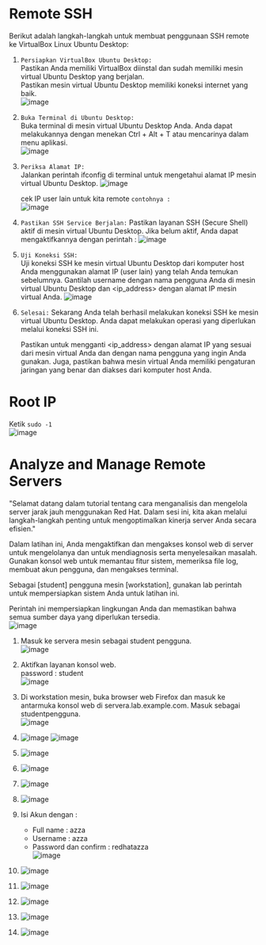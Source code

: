 # Remote SSH
Berikut adalah langkah-langkah untuk membuat penggunaan SSH remote ke VirtualBox Linux Ubuntu Desktop:  
1. `Persiapkan VirtualBox Ubuntu Desktop:`   
   Pastikan Anda memiliki VirtualBox diinstal dan sudah memiliki mesin virtual Ubuntu Desktop yang berjalan.   
   Pastikan mesin virtual Ubuntu Desktop memiliki koneksi internet yang baik.  
  ![image](https://github.com/Azzadlyh/PRAKTIKUM-SISTEM-OPERASI-AZZA-ADLIYAH-TK4B/assets/126213404/e9914412-a151-4c3d-a196-293e9bc55016)

2. `Buka Terminal di Ubuntu Desktop:`  
   Buka terminal di mesin virtual Ubuntu Desktop Anda. Anda dapat melakukannya dengan menekan Ctrl + Alt + T atau mencarinya dalam menu aplikasi.  
   ![image](https://github.com/Azzadlyh/PRAKTIKUM-SISTEM-OPERASI-AZZA-ADLIYAH-TK4B/assets/126213404/ba3899d1-0b93-4f8f-94f8-29d2920ba78e)  

3. `Periksa Alamat IP:`  
   Jalankan perintah ifconfig di terminal untuk mengetahui alamat IP mesin virtual Ubuntu Desktop.
   ![image](https://github.com/Azzadlyh/PRAKTIKUM-SISTEM-OPERASI-AZZA-ADLIYAH-TK4B/assets/126213404/38c0a6c5-670c-4af5-a1a5-7549a7639a4a)

   cek IP user lain untuk kita remote
   `contohnya :`  
   ![image](https://github.com/Azzadlyh/PRAKTIKUM-SISTEM-OPERASI-AZZA-ADLIYAH-TK4B/assets/126213404/de6a1fbb-3982-4c4d-a327-66de54f30337)

4. `Pastikan SSH Service Berjalan:`
   Pastikan layanan SSH (Secure Shell) aktif di mesin virtual Ubuntu Desktop. Jika belum aktif, Anda dapat mengaktifkannya dengan perintah :
   ![image](https://github.com/Azzadlyh/PRAKTIKUM-SISTEM-OPERASI-AZZA-ADLIYAH-TK4B/assets/126213404/ce0a4515-1864-45e0-8c20-2b149c99d5a0)

5. `Uji Koneksi SSH:`  
   Uji koneksi SSH ke mesin virtual Ubuntu Desktop dari komputer host Anda menggunakan alamat IP (user lain) yang telah Anda temukan sebelumnya.
   Gantilah username dengan nama pengguna Anda di mesin virtual Ubuntu Desktop dan <ip_address> dengan alamat IP mesin virtual Anda.
   ![image](https://github.com/Azzadlyh/PRAKTIKUM-SISTEM-OPERASI-AZZA-ADLIYAH-TK4B/assets/126213404/37fdb90f-c4ea-414e-a3d3-2669cc0ecb9d)

6. `Selesai:`
   Sekarang Anda telah berhasil melakukan koneksi SSH ke mesin virtual Ubuntu Desktop.
   Anda dapat melakukan operasi yang diperlukan melalui koneksi SSH ini.


   Pastikan untuk mengganti <ip_address> dengan alamat IP yang sesuai dari mesin virtual Anda dan <username> dengan nama pengguna yang ingin Anda gunakan.
   Juga, pastikan bahwa mesin virtual Anda memiliki pengaturan jaringan yang benar dan diakses dari komputer host Anda.

# Root IP 
  Ketik `sudo -1`    
  ![image](https://github.com/Azzadlyh/PRAKTIKUM-SISTEM-OPERASI-AZZA-ADLIYAH-TK4B/assets/126213404/28fd41a8-abc3-4a57-8c2b-ab915b5080db)


# Analyze and Manage Remote Servers  
"Selamat datang dalam tutorial tentang cara menganalisis dan mengelola server jarak jauh menggunakan Red Hat. Dalam sesi ini, kita akan melalui langkah-langkah penting untuk mengoptimalkan kinerja server Anda secara efisien."  

Dalam latihan ini, Anda mengaktifkan dan mengakses konsol web di server untuk mengelolanya dan untuk mendiagnosis serta menyelesaikan masalah.  
Gunakan konsol web untuk memantau fitur sistem, memeriksa file log, membuat akun pengguna, dan mengakses terminal.

Sebagai [student] pengguna mesin [workstation], gunakan lab perintah untuk mempersiapkan sistem Anda untuk latihan ini.

Perintah ini mempersiapkan lingkungan Anda dan memastikan bahwa semua sumber daya yang diperlukan tersedia.  
 ![image](https://github.com/Azzadlyh/PRAKTIKUM-SISTEM-OPERASI-AZZA-ADLIYAH-TK4B/assets/126213404/34f5a26a-293c-49e4-b97c-ac96f188da90)  
 
1. Masuk ke servera mesin sebagai student pengguna.  
![image](https://github.com/Azzadlyh/PRAKTIKUM-SISTEM-OPERASI-AZZA-ADLIYAH-TK4B/assets/126213404/ec522d09-c94b-4a41-b0b5-aeef5fd9ac20)  

2. Aktifkan layanan konsol web.  
   password : student   
![image](https://github.com/Azzadlyh/PRAKTIKUM-SISTEM-OPERASI-AZZA-ADLIYAH-TK4B/assets/126213404/3e581560-412f-49b2-8886-9ee18878081a)  
  
3. Di workstation mesin, buka browser web Firefox dan masuk ke antarmuka konsol web di servera.lab.example.com. Masuk sebagai studentpengguna.  
![image](https://github.com/Azzadlyh/PRAKTIKUM-SISTEM-OPERASI-AZZA-ADLIYAH-TK4B/assets/126213404/c3a809bc-2f6a-47c9-854d-f7836106feff)

4. ![image](https://github.com/Azzadlyh/PRAKTIKUM-SISTEM-OPERASI-AZZA-ADLIYAH-TK4B/assets/126213404/8b83aaac-9dea-4af5-9d9f-207d641647a5)  ![image](https://github.com/Azzadlyh/PRAKTIKUM-SISTEM-OPERASI-AZZA-ADLIYAH-TK4B/assets/126213404/fa3da596-2dbe-48b0-ab6c-95e7416345fe)

5. ![image](https://github.com/Azzadlyh/PRAKTIKUM-SISTEM-OPERASI-AZZA-ADLIYAH-TK4B/assets/126213404/35c88b86-8722-4b45-984b-0da778949a6b)

6. ![image](https://github.com/Azzadlyh/PRAKTIKUM-SISTEM-OPERASI-AZZA-ADLIYAH-TK4B/assets/126213404/5bd6d144-1d03-4e03-bb24-60b3c1af88e1)  

7. ![image](https://github.com/Azzadlyh/PRAKTIKUM-SISTEM-OPERASI-AZZA-ADLIYAH-TK4B/assets/126213404/13f7b504-b66f-4557-b26f-4ffb92a185ee)

8. ![image](https://github.com/Azzadlyh/PRAKTIKUM-SISTEM-OPERASI-AZZA-ADLIYAH-TK4B/assets/126213404/91a815c4-f455-40e6-8cc7-7ce9562f1b42)

9. Isi Akun dengan :  
   - Full name : azza  
   - Username  : azza  
   - Password dan confirm : redhatazza  
![image](https://github.com/Azzadlyh/PRAKTIKUM-SISTEM-OPERASI-AZZA-ADLIYAH-TK4B/assets/126213404/0e20a096-3156-4819-9b90-c497ce389190)  

10. ![image](https://github.com/Azzadlyh/PRAKTIKUM-SISTEM-OPERASI-AZZA-ADLIYAH-TK4B/assets/126213404/7527b7d5-0611-4dab-873a-edd503efd0a7)

11. ![image](https://github.com/Azzadlyh/PRAKTIKUM-SISTEM-OPERASI-AZZA-ADLIYAH-TK4B/assets/126213404/e0a0927b-9639-4d35-8f39-a9b4c68278e9)

12. ![image](https://github.com/Azzadlyh/PRAKTIKUM-SISTEM-OPERASI-AZZA-ADLIYAH-TK4B/assets/126213404/f073881d-bf0a-40f8-8315-7338e3bbca33)

13. ![image](https://github.com/Azzadlyh/PRAKTIKUM-SISTEM-OPERASI-AZZA-ADLIYAH-TK4B/assets/126213404/c3d1fde8-ea0d-42c4-bc20-cffeed8b7d7f)

14. ![image](https://github.com/Azzadlyh/PRAKTIKUM-SISTEM-OPERASI-AZZA-ADLIYAH-TK4B/assets/126213404/213f50f7-5ab7-47df-ac0e-d2e015888f25)  













